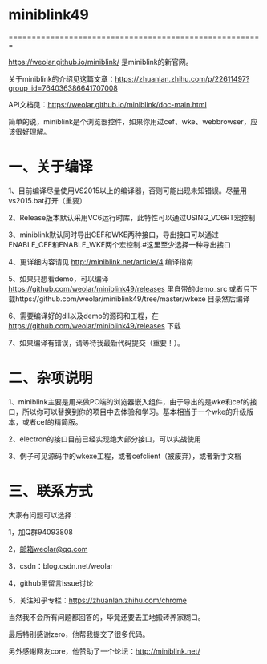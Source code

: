 # miniblink49
=======================================================

https://weolar.github.io/miniblink/ 是miniblink的新官网。

关于miniblink的介绍见这篇文章：https://zhuanlan.zhihu.com/p/22611497?group_id=764036386641707008

API文档见：https://weolar.github.io/miniblink/doc-main.html 

简单的说，miniblink是个浏览器控件，如果你用过cef、wke、webbrowser，应该很好理解。

一、关于编译
========================================================
1、目前编译尽量使用VS2015以上的编译器，否则可能出现未知错误。尽量用vs2015.bat打开（重要）

2、Release版本默认采用VC6运行时库，此特性可以通过USING_VC6RT宏控制

3、miniblink默认同时导出CEF和WKE两种接口，导出接口可以通过ENABLE_CEF和ENABLE_WKE两个宏控制.#这里至少选择一种导出接口

4、更详细内容请见 http://miniblink.net/article/4 编译指南

5、如果只想看demo，可以编译 https://github.com/weolar/miniblink49/releases 里自带的demo_src
   或者只下载https://github.com/weolar/miniblink49/tree/master/wkexe 目录然后编译

6、需要编译好的dll以及demo的源码和工程，在 https://github.com/weolar/miniblink49/releases 下载

7、如果编译有错误，请等待我最新代码提交（重要！）。

二、杂项说明
========================================================
1、miniblink主要是用来做PC端的浏览器嵌入组件，由于导出的是wke和cef的接口，所以你可以替换到你的项目中去体验和学习。基本相当于一个wke的升级版本，或者cef的精简版。

2、electron的接口目前已经实现绝大部分接口，可以实战使用

3、例子可见源码中的wkexe工程，或者cefclient（被废弃），或者新手文档

三、联系方式
========================================================
大家有问题可以选择：

1，加Q群94093808

2，邮箱weolar@qq.com

3，csdn：blog.csdn.net/weolar

4，github里留言issue讨论

5，关注知乎专栏：https://zhuanlan.zhihu.com/chrome


当然我不会所有问题都回答的，毕竟还要去工地搬砖养家糊口。

最后特别感谢zero，他帮我提交了很多代码。

另外感谢网友core，他赞助了一个论坛：http://miniblink.net/
